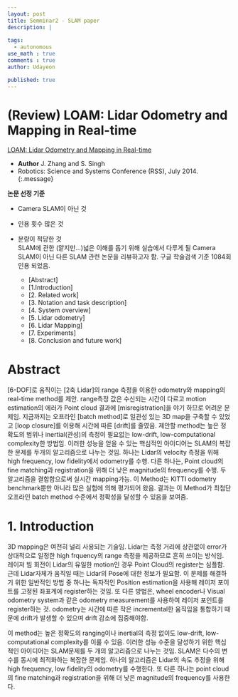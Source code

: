 ```yaml
---
layout: post
title: Semminar2 - SLAM paper 
description: |
  
tags:
  - autonomous
use_math : true
comments : true
author: Udayeon

published: true
---
```


# (Review) LOAM: Lidar Odometry and Mapping in Real-time

[LOAM: Lidar Odometry and Mapping in Real-time](https://ieeexplore.ieee.org/document/7995716/metrics#metrics)   
- **Author** J. Zhang and S. Singh
- Robotics: Science and Systems Conference (RSS), July 2014.
{:.message}

**논문 선정 기준**   
* Camera SLAM이 아닌 것
* 인용 횟수 많은 것
* 분량이 적당한 것   
SLAM에 관한 (얕지만...)넓은 이해를 돕기 위해 실습에서 다루게 될 Camera SLAM이 아닌 다른 SLAM 관련 논문을 리뷰하고자 함.
구글 학술검색 기준 1084회 인용 되었음.

  - [Abstract]
  - [1.Introduction]
  - [2. Related work]
  - [3. Notation and task description]
  - [4. System overview]
  - [5. Lidar odometry]
  - [6. Lidar Mapping]
  - [7. Experiments]
  - [8. Conclusion and future work]

# Abstract
[6-DOF]로 움직이는 [2축 Lidar]의 range 측정을 이용한 odometry와 mapping의 real-time method를 제안.
range측정 값은 수신되는 시간이 다르고 motion estimation의 에러가 Point cloud 결과에 [misregistration]을 야기 하므로 어려운 문제임.
지금까지는 오프라인 [batch method]로 일관성 있는 3D map을 구축할 수 있었고 [loop closure]를 이용해 시간에 따른 [drift]를 줄였음.
제안할 method는 높은 정확도의 범위나 inertial(관성)의 측정이 필요없는 low-drift, low-computational complexity한 방법임. 
이러한 성능을 얻을 수 있는 핵심적인 아이디어는 SLAM의 복잡한 문제를 두개의 알고리즘으로 나누는 것임.
하나는 Lidar의 velocity 측정을 위해 high frequency, low fidelity에서 odometry를 수행. 다른 하나는, Point cloud의 fine matching과
registration을 위해 더 낮은 magnitude의 frequency를 수행. 두 알고리즘을 결합함으로써 실시간 mapping가능.
이 Method는 KITTI odometry benchmark뿐만 아니라 많은 실험에 의해 평가되어 왔음. 결과는 이 Method가 최첨단 오프라인 batch method
수준에서 정확성을 달성할 수 있음을 보여줌.

# 1. Introduction
3D mapping은 여전히 널리 사용되는 기술임. Lidar는 측정 거리에 상관없이 error가 상대적으로 일정한 high frquency의 range 측정을 
제공하므로 흔히 쓰이는 방식임. 레이저 빔 회전이 Lidar의 유일한 motion인 경우 Point Cloud의 register는 심플함. 근데 Lidar자체가
움직일 때는 Lidar의 Pose에 대한 정보가 필요함. 이 문제를 해결하기 위한 일반적인 방법 중 하나는 독자적인 Position estimation을 
사용해 레이저 포이트를 고정된 좌표계에 register하는 것임. 또 다른 방법은, wheel encoder나 Visual odometry system과 같은
odometry measurement를 사용하여 레이저 포인트를 register하는 것. odometry는 시간에 따른 작은 incremental한 움직임을 통합하기
때문에 drift가 발생할 수 있으며 drift 감소에 집중해야함.   
   
이 method는 높은 정확도의 ranging이나 inertial의 측정 없이도 low-drift, low-computational complexity를 이룰 수 있음.
이러한 성능 수준을 달성하기 위한 핵심적인 아이디어는 SLAM문제를 두 개의 알고리즘으로 나누는 것임. SLAM은 다수의 변수를
동시에 최적화하는 복잡한 문제임. 하나의 알고리즘은 Lidar의 속도 추정을 위해 high frequency, low fidelity의 odometry를 수행한다.
또 다른 하나는 point cloud의 fine matching과 registration을 위해 더 낮은 magnitude의 frequency를 사용한다. 






   
